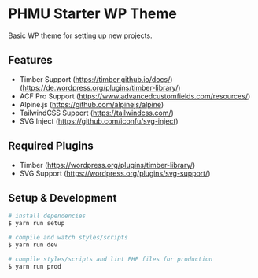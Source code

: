 # PHMU Starter WP Theme

Basic WP theme for setting up new projects.

## Features

- Timber Support (https://timber.github.io/docs/) (https://de.wordpress.org/plugins/timber-library/)
- ACF Pro Support (https://www.advancedcustomfields.com/resources/)
- Alpine.js (https://github.com/alpinejs/alpine)
- TailwindCSS Support (https://tailwindcss.com/)
- SVG Inject (https://github.com/iconfu/svg-inject)

## Required Plugins

- Timber (https://wordpress.org/plugins/timber-library/)
- SVG Support (https://wordpress.org/plugins/svg-support/)

## Setup & Development

```bash
# install dependencies
$ yarn run setup

# compile and watch styles/scripts
$ yarn run dev

# compile styles/scripts and lint PHP files for production
$ yarn run prod
```
